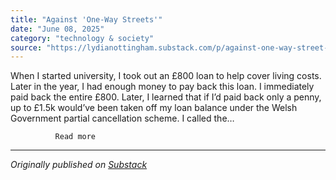 ```yaml
---
title: "Against 'One-Way Streets'"
date: "June 08, 2025"
category: "technology & society"
source: "https://lydianottingham.substack.com/p/against-one-way-street-hypervigilance"
---
```


When I started university, I took out an £800 loan to help cover living costs. Later in the year, I had enough money to pay back this loan. I immediately paid back the entire £800. Later, I learned that if I’d paid back only a penny, up to £1.5k would’ve been taken off my loan balance  under the Welsh Government partial cancellation scheme. I called the…


      
          
              Read more

---

*Originally published on [Substack](https://lydianottingham.substack.com/p/against-one-way-street-hypervigilance)*
